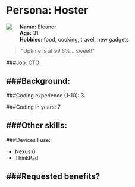 # Persona: Hoster

<img src="https://s3.amazonaws.com/uifaces/faces/twitter/melisacinthia1/128.jpg" align="right" style="float:left; margin: 0 20px 20px 0" /> 

**Name:** Eleanor    
**Age:** 31  
**Hobbies:** food, cooking, travel, new gadgets

> “Uptime is at 99.6%... sweet!”

###Job: 
CTO

###Background:
- 

###Coding experience (1-10):
3

###Coding in years:
7

###Other skills: 
- 


###Devices I use: 
- Nexus 6
- ThinkPad


###Requested benefits?
- 
